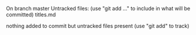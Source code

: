 On branch master
Untracked files:
  (use "git add <file>..." to include in what will be committed)
	titles.md

nothing added to commit but untracked files present (use "git add" to track)
